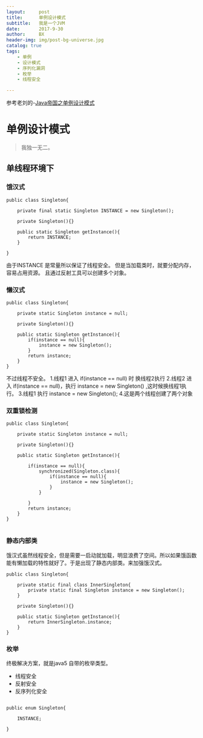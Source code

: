 ```yaml
---
layout:     post
title:      单例设计模式
subtitle:   我是一个JVM
date:       2017-9-30
author:     BX
header-img: img/post-bg-universe.jpg
catalog: true
tags:
    - 单例
    - 设计模式
    - 序列化漏洞
    - 枚举
    - 线程安全

---
```



参考老刘的-[Java帝国之单例设计模式](http://mp.weixin.qq.com/s/q7-GWt87S7uJ9NY-s1z4SA)

# 单例设计模式

> 我独一无二。

## 单线程环境下

### 饿汉式


```
public class Singleton{
    
    private final static Singleton INSTANCE = new Singleton();
    
    private Singleton(){}
    
    public static Singleton getInstance(){
        return INSTANCE;
    }
    
}
```
由于INSTANCE 是常量所以保证了线程安全。
但是当加载类时，就要分配内存，容易占用资源。
且通过反射工具可以创建多个对象。


### 懒汉式


```
public class Singleton{
    
    private static Singleton instance = null;
    
    private Singleton(){}
    
    public static Singleton getInstance(){
        if(instance == null){
            instance = new Singleton();
        }
        return instance;
    }
}
```
不过线程不安全。
1.线程1 进入 if(instance == null) 时 换线程2执行
2.线程2 进入 if(instance == null)，执行 instance = new Singleton() ,这时候换线程1执行。
3.线程1 执行 instance = new Singleton();
4.这是两个线程创建了两个对象

### 双重锁检测



```
public class Singleton{
    
    private static Singleton instance = null;
    
    private Singleton(){}
    
    public static Singleton getInstance(){
        
        if(instance == null){
            synchronized(Singleton.class){
                if(instance == null){
                    instance = new Singleton();
                }
            }
            
        }
        return instance;
    }
}


```


### 静态内部类

饿汉式虽然线程安全，但是需要一启动就加载，明显浪费了空间。所以如果饿函数能有懒加载的特性就好了。于是出现了静态内部类。来加强饿汉式。

```
public class Singleton{
    
    private static final class InnerSingleton{
        private static final Singleton instance = new Singleton();
    }
    
    private Singleton(){}
    
    public static Singleton getInstance(){
        return InnerSingleton.instance;
    }
}
```



### 枚举

终极解决方案，就是java5 自带的枚举类型。

- 线程安全
- 反射安全
- 反序列化安全
```

public enum Singleton{
    
    INSTANCE;
    
}

```


